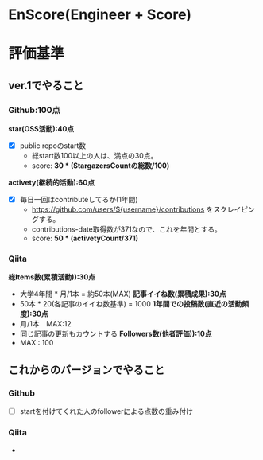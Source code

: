 # EnScore(Engineer + Score)
# 評価基準
## ver.1でやること
### Github:100点
**star(OSS活動):40点**
  - [x] public repoのstart数
    * 総start数100以上の人は、満点の30点。
    * score: **30 * (StargazersCountの総数/100)**
    
**activety(継続的活動):60点**
  - [x] 毎日一回はcontributeしてるか(1年間)
    * https://github.com/users/${username}/contributions をスクレイピングする。
    * contributions-date取得数が371なので、これを年間とする。
    * score: **50 * (activetyCount/371)**
    
### Qiita
**総Items数(累積活動)):30点**
  - 大学4年間 * 月/1本 = 約50本(MAX)
**記事イイね数(累積成果):30点**
  - 50本 * 20(各記事のイイね数基準) = 1000
**1年間での投稿数(直近の活動頻度):30点**
  - 月/1本　MAX:12
  - 同じ記事の更新もカウントする
**Followers数(他者評価)):10点**
  - MAX : 100


## これからのバージョンでやること
### Github
  - [ ] startを付けてくれた人のfollowerによる点数の重み付け
       
### Qiita
  -  